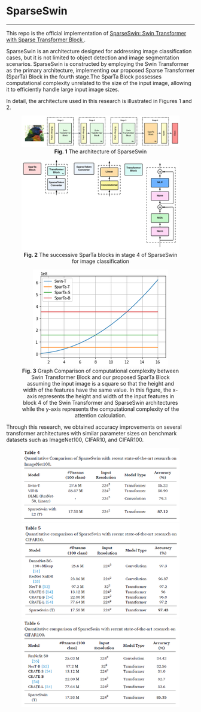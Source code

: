 # SparseSwin

---

This repo is the official implementation of <a href="https://doi.org/10.1016/j.neucom.2024.127433">SparseSwin: Swin Transformer with Sparse Transformer Block </a>. <br>

<The>SparseSwin is an architecture designed for addressing image classification cases, but it is not limited to object detection and image segmentation scenarios. SparseSwin is constructed by employing the Swin Transformer as the primary architecture, implementing our proposed Sparse Transformer (SparTa) Block in the fourth stage.The SparTa Block possesses computational complexity unrelated to the size of the input image, allowing it to efficiently handle large input image sizes.</p>

<p>In detail, the architecture used in this research is illustrated in Figures 1 and 2.</p>
<figure>
    <center>
        <img src="./Sources/fig1 sparseswin.png">
        <figcaption><b>Fig. 1</b> The architecture of SparseSwin</figcaption>
    </center>
</figure>

<figure>
    <center>
        <img src="./Sources/fig2 sparta block.png">
        <figcaption><b>Fig. 2</b> The successive SparTa blocks in stage 4 of SparseSwin for image classification</figcaption>
    </center>
</figure>

<figure>
    <center>
        <img src="./Sources/fig3 complexity calculation.png">
        <figcaption><b>Fig. 3</b> Graph Comparison of computational complexity between Swin Transformer Block and our proposed SparTa Block assuming the input image is a square so that the height and width of the features have the same value. In this figure, the x-axis represents the height and width of the input features in block 4 of the Swin Transformer and SparseSwin architectures while the y-axis represents the computational complexity of the attention calculation.</figcaption>
    </center>
</figure>

<p>Through this research, we obtained accuracy improvements on several transformer architectures with similar parameter sizes on benchmark datasets such as ImageNet100, CIFAR10, and CIFAR100. </p>

<figure>
    <img src="./Sources/table4.png">
    <img src="./Sources/table5.png">
    <img src="./Sources/table6.png">
</figure>
